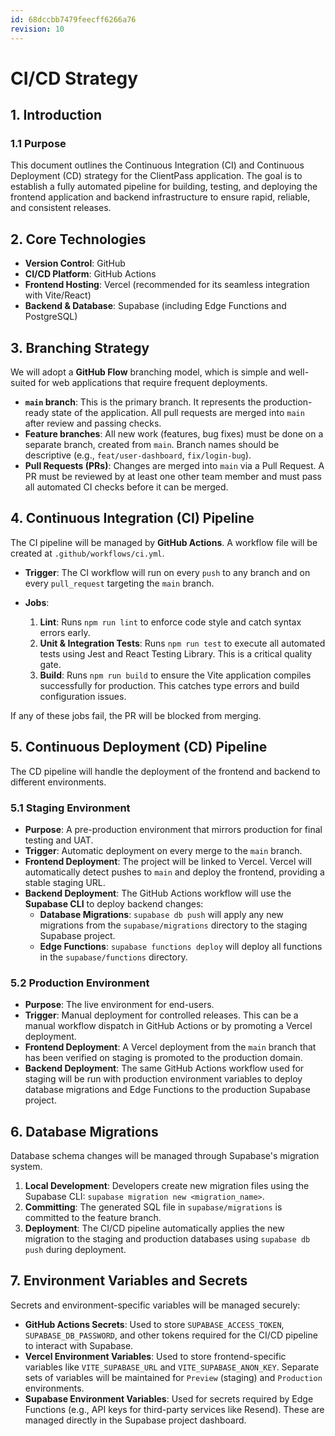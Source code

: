 ```yaml
---
id: 68dccbb7479feecff6266a76
revision: 10
---
```


# CI/CD Strategy

## 1. Introduction

### 1.1 Purpose

This document outlines the Continuous Integration (CI) and Continuous Deployment (CD) strategy for the ClientPass application. The goal is to establish a fully automated pipeline for building, testing, and deploying the frontend application and backend infrastructure to ensure rapid, reliable, and consistent releases.

## 2. Core Technologies

- **Version Control**: GitHub
- **CI/CD Platform**: GitHub Actions
- **Frontend Hosting**: Vercel (recommended for its seamless integration with Vite/React)
- **Backend & Database**: Supabase (including Edge Functions and PostgreSQL)

## 3. Branching Strategy

We will adopt a **GitHub Flow** branching model, which is simple and well-suited for web applications that require frequent deployments.

- **`main` branch**: This is the primary branch. It represents the production-ready state of the application. All pull requests are merged into `main` after review and passing checks.
- **Feature branches**: All new work (features, bug fixes) must be done on a separate branch, created from `main`. Branch names should be descriptive (e.g., `feat/user-dashboard`, `fix/login-bug`).
- **Pull Requests (PRs)**: Changes are merged into `main` via a Pull Request. A PR must be reviewed by at least one other team member and must pass all automated CI checks before it can be merged.

## 4. Continuous Integration (CI) Pipeline

The CI pipeline will be managed by **GitHub Actions**. A workflow file will be created at `.github/workflows/ci.yml`.

- **Trigger**: The CI workflow will run on every `push` to any branch and on every `pull_request` targeting the `main` branch.

- **Jobs**:
  1.  **Lint**: Runs `npm run lint` to enforce code style and catch syntax errors early.
  2.  **Unit & Integration Tests**: Runs `npm run test` to execute all automated tests using Jest and React Testing Library. This is a critical quality gate.
  3.  **Build**: Runs `npm run build` to ensure the Vite application compiles successfully for production. This catches type errors and build configuration issues.

If any of these jobs fail, the PR will be blocked from merging.

## 5. Continuous Deployment (CD) Pipeline

The CD pipeline will handle the deployment of the frontend and backend to different environments.

### 5.1 Staging Environment

- **Purpose**: A pre-production environment that mirrors production for final testing and UAT.
- **Trigger**: Automatic deployment on every merge to the `main` branch.
- **Frontend Deployment**: The project will be linked to Vercel. Vercel will automatically detect pushes to `main` and deploy the frontend, providing a stable staging URL.
- **Backend Deployment**: The GitHub Actions workflow will use the **Supabase CLI** to deploy backend changes:
  - **Database Migrations**: `supabase db push` will apply any new migrations from the `supabase/migrations` directory to the staging Supabase project.
  - **Edge Functions**: `supabase functions deploy` will deploy all functions in the `supabase/functions` directory.

### 5.2 Production Environment

- **Purpose**: The live environment for end-users.
- **Trigger**: Manual deployment for controlled releases. This can be a manual workflow dispatch in GitHub Actions or by promoting a Vercel deployment.
- **Frontend Deployment**: A Vercel deployment from the `main` branch that has been verified on staging is promoted to the production domain.
- **Backend Deployment**: The same GitHub Actions workflow used for staging will be run with production environment variables to deploy database migrations and Edge Functions to the production Supabase project.

## 6. Database Migrations

Database schema changes will be managed through Supabase's migration system.

1.  **Local Development**: Developers create new migration files using the Supabase CLI: `supabase migration new <migration_name>`.
2.  **Committing**: The generated SQL file in `supabase/migrations` is committed to the feature branch.
3.  **Deployment**: The CI/CD pipeline automatically applies the new migration to the staging and production databases using `supabase db push` during deployment.

## 7. Environment Variables and Secrets

Secrets and environment-specific variables will be managed securely:

- **GitHub Actions Secrets**: Used to store `SUPABASE_ACCESS_TOKEN`, `SUPABASE_DB_PASSWORD`, and other tokens required for the CI/CD pipeline to interact with Supabase.
- **Vercel Environment Variables**: Used to store frontend-specific variables like `VITE_SUPABASE_URL` and `VITE_SUPABASE_ANON_KEY`. Separate sets of variables will be maintained for `Preview` (staging) and `Production` environments.
- **Supabase Environment Variables**: Used for secrets required by Edge Functions (e.g., API keys for third-party services like Resend). These are managed directly in the Supabase project dashboard.
